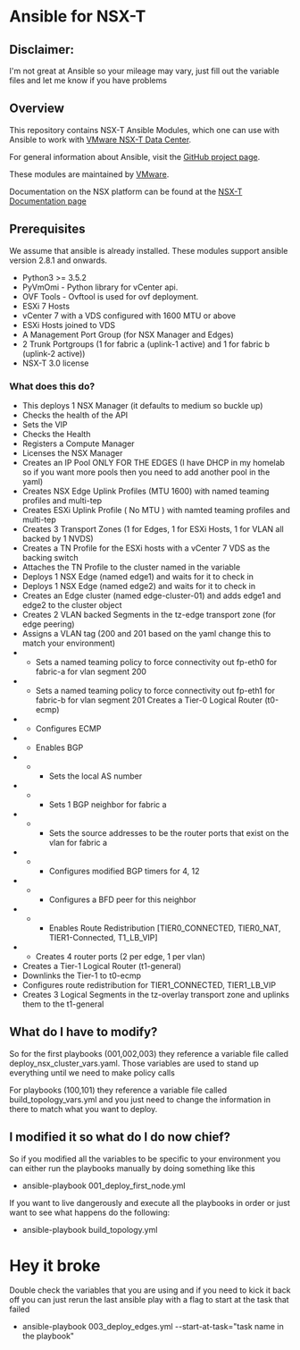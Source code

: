# Ansible for NSX-T

## Disclaimer:
I'm not great at Ansible so your mileage may vary, just fill out the variable files and let me know if you have problems

## Overview
This repository contains NSX-T Ansible Modules, which one can use with
Ansible to work with [VMware NSX-T Data Center][vmware-nsxt].

[vmware-nsxt]: https://www.vmware.com/products/nsx.html

For general information about Ansible, visit the [GitHub project page][an-github].

[an-github]: https://github.com/ansible/ansible

These modules are maintained by [VMware](https://www.vmware.com/).

Documentation on the NSX platform can be found at the [NSX-T Documentation page](https://docs.vmware.com/en/VMware-NSX-T/index.html)


## Prerequisites
We assume that ansible is already installed.
These modules support ansible version 2.8.1 and onwards.

* Python3 >= 3.5.2
* PyVmOmi - Python library for vCenter api.
* OVF Tools - Ovftool is used for ovf deployment.
* ESXi 7 Hosts 
* vCenter 7 with a VDS configured with 1600 MTU or above 
* ESXi Hosts joined to VDS
* A Management Port Group (for NSX Manager and Edges)
* 2 Trunk Portgroups (1 for fabric a (uplink-1 active) and 1 for fabric b (uplink-2 active))
* NSX-T 3.0 license

### What does this do?
* This deploys 1 NSX Manager (it defaults to medium so buckle up)
* Checks the health of the API
* Sets the VIP
* Checks the Health
* Registers a Compute Manager
* Licenses the NSX Manager
* Creates an IP Pool ONLY FOR THE EDGES (I have DHCP in my homelab so if you want more pools then you need to add another pool in the yaml)
* Creates NSX Edge Uplink Profiles (MTU 1600) with named teaming profiles and multi-tep
* Creates ESXi Uplink Profile ( No MTU ) with namted teaming profiles and multi-tep
* Creates 3 Transport Zones (1 for Edges, 1 for ESXi Hosts, 1 for VLAN all backed by 1 NVDS)
* Creates a TN Profile for the ESXi hosts with a vCenter 7 VDS as the backing switch
* Attaches the TN Profile to the cluster named in the variable 
* Deploys 1 NSX Edge (named edge1) and waits for it to check in
* Deploys 1 NSX Edge (named edge2) and waits for it to check in
* Creates an Edge cluster (named edge-cluster-01) and adds edge1 and edge2 to the cluster object
* Creates 2 VLAN backed Segments in the tz-edge transport zone (for edge peering)
* Assigns a VLAN tag (200 and 201 based on the yaml change this to match your environment)
* * Sets a named teaming policy to force connectivity out fp-eth0 for fabric-a for vlan segment 200
* * Sets a named teaming policy to force connectivity out fp-eth1 for fabric-b for vlan segment 201
Creates a Tier-0 Logical Router (t0-ecmp)
* * Configures ECMP
* * Enables BGP
* * * Sets the local AS number
* * * Sets 1 BGP neighbor for fabric a
* * * Sets the source addresses to be the router ports that exist on the vlan for fabric a
* * * Configures modified BGP timers for 4, 12
* * * Configures a BFD peer for this neighbor
* * * Enables Route Redistribution [TIER0_CONNECTED, TIER0_NAT, TIER1-Connected, T1_LB_VIP]
* * Creates 4 router ports (2 per edge, 1 per vlan)
* Creates a Tier-1 Logical Router (t1-general)
* Downlinks the Tier-1 to t0-ecmp
* Configures route redistribution for TIER1_CONNECTED, TIER1_LB_VIP
* Creates 3 Logical Segments in the tz-overlay transport zone and uplinks them to the t1-general

## What do I have to modify?
So for the first playbooks (001,002,003) they reference a variable file called deploy_nsx_cluster_vars.yaml. Those variables are used to stand up everything until we need to make policy calls

For playbooks (100,101) they reference a variable file called build_topology_vars.yml and you just need to change the information in there to match what you want to deploy.

## I modified it so what do I do now chief?

So if you modified all the variables to be specific to your environment you can either run the playbooks manually by doing something like this 

* ansible-playbook 001_deploy_first_node.yml 

If you want to live dangerously and execute all the playbooks in order or just want to see what happens do the following:

* ansible-playbook build_topology.yml 

# Hey it broke

Double check the variables that you are using and if you need to kick it back off you can just rerun the last ansible play with a flag to start at the task that failed 

* ansible-playbook 003_deploy_edges.yml --start-at-task="task name in the playbook"

